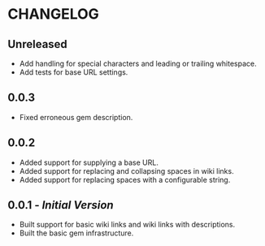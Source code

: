 # CHANGELOG

## Unreleased

* Add handling for special characters and leading or trailing whitespace.
* Add tests for base URL settings.

## 0.0.3

* Fixed erroneous gem description.

## 0.0.2

* Added support for supplying a base URL.
* Added support for replacing and collapsing spaces in wiki links.
* Added support for replacing spaces with a configurable string.

## 0.0.1 - *Initial Version*

* Built support for basic wiki links and wiki links with descriptions.
* Built the basic gem infrastructure.
